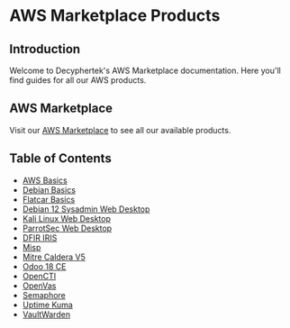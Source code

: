 # AWS Marketplace Products

## Introduction

Welcome to Decyphertek's AWS Marketplace documentation. Here you'll find guides for all our AWS products.

## AWS Marketplace 

Visit our [AWS Marketplace](https://aws.amazon.com/marketplace/seller-profile?id=851968a2-7d3c-4a0b-8c33-5351d91aaef1&t=1683825611) to see all our available products.

## Table of Contents

- [AWS Basics](basics.md)
- [Debian Basics](debian-security.md)
- [Flatcar Basics](flatcar-security.md)
- [Debian 12 Sysadmin Web Desktop](debian12-sysadmin.md)
- [Kali Linux Web Desktop](kali.md)
- [ParrotSec Web Desktop](parrotos.md)
- [DFIR IRIS](dfir-iris.md)
- [Misp](misp.md)
- [Mitre Caldera V5](caldera.md)
- [Odoo 18 CE](odoo.md)
- [OpenCTI](opencti.md)
- [OpenVas](openvas.md)
- [Semaphore](semaphore.md)
- [Uptime Kuma](uptime-kuma.md)
- [VaultWarden](vaultwarden.md)